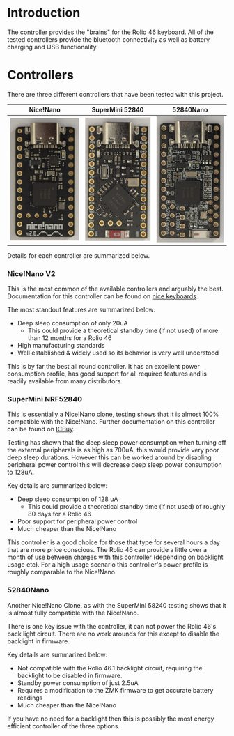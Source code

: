 # Introduction

The controller provides the "brains" for the Rolio 46 keyboard. All of the tested controllers provide the bluetooth connectivity as well as battery charging and USB functionality. 

# Controllers

There are three different controllers that have been tested with this project.


| Nice!Nano  | SuperMini 52840 | 52840Nano |
| ------------- | ------------- | ------------- |
| ![Nice!Nano](../images/controllers/nice_nano.jpg)  | ![SuperMini NRF52840](../images/controllers/supermini_52840.jpg)  | ![52840Nano](../images/controllers/c52840Nano.jpg)  |

Details for each controller are summarized below.

### Nice!Nano V2

This is the most common of the available controllers and arguably the best. Documentation for this controller can be found on [nice keyboards](https://nicekeyboards.com/nice-nano/).


The most standout features are summarized below:
 * Deep sleep consumption of only 20uA
    * This could provide a theoretical standby time (if not used) of more than 12 months for a Rolio 46
 * High manufacturing standards
 * Well established & widely used so its behavior is very well understood

This is by far the best all round controller. It has an excellent power consumption profile, has good support for all required features and is readily available from many distributors.

### SuperMini NRF52840

This is essentially a Nice!Nano clone, testing shows that it is almost 100% compatible with the Nice!Nano. Further documentation on this controller can be found on [ICBuy](http://wiki.icbbuy.com/doku.php?id=developmentboard:nrf52840).

Testing has shown that the deep sleep power consumption when turning off the external peripherals is as high as 700uA, this would provide very poor deep sleep durations. However this can be worked around by disabling peripheral power control this will decrease deep sleep power consumption to 128uA.

Key details are summarized below:
 * Deep sleep consumption of 128 uA
    * This could provide a theoretical standby time (if not used) of roughly 80 days for a Rolio 46
 * Poor support for peripheral power control
 * Much cheaper than the Nice!Nano

 This controller is a good choice for those that type for several hours a day that are more price conscious. The Rolio 46 can provide a little over a month of use between charges with this controller (depending on backlight usage etc). For a high usage scenario this controller's power profile is roughly comparable to the Nice!Nano.

### 52840Nano

Another Nice!Nano Clone, as with the SuperMini 58240 testing shows that it is almost fully compatible with the Nice!Nano.

There is one key issue with the controller, it can not power the Rolio 46's back light circuit. There are no work arounds for this except to disable the backlight in firmware.

Key details are summarized below:
 * Not compatible with the Rolio 46.1 backlight circuit, requiring the backlight to be disabled in firmware.
 * Standby power consumption of just 2.5uA
 * Requires a modification to the ZMK firmware to get accurate battery readings
 * Much cheaper than the Nice!Nano

If you have no need for a backlight then this is possibly the most energy efficient controller of the three options.
